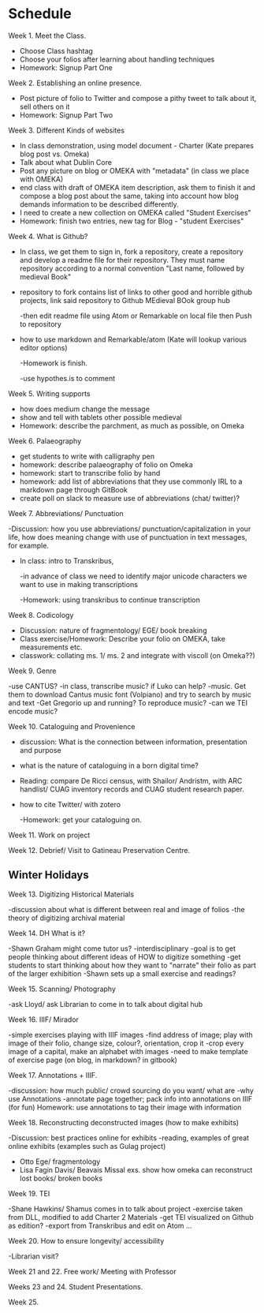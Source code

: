 # Schedule

Week 1. Meet the Class.

* Choose Class hashtag
* Choose your folios after learning about handling techniques
* Homework: Signup Part One

Week 2. Establishing an online presence.

* Post picture of folio to Twitter and compose a pithy tweet to talk about it, sell others on it
* Homework: Signup Part Two

Week 3. Different Kinds of websites

* In class demonstration, using model document - Charter \(Kate prepares blog post vs. Omeka\)
* Talk about what Dublin Core
* Post any picture on blog or OMEKA with "metadata" \(in class we place with OMEKA\)
* end class with draft of OMEKA item description, ask them to finish it and compose a blog post about the same, taking into account how blog demands information to be described differently.
* I need to create a new collection on OMEKA called "Student Exercises"
* Homework: finish two entries, new tag for Blog - "student Exercises"

Week 4. What is Github?

* In class, we get them to sign in, fork a repository, create a repository and develop a readme file for their repository. They must name repository according to a normal convention "Last name, followed by medieval Book"
* repository to fork contains list of links to other good and horrible github projects, link said repository to Github MEdieval BOok group hub

  -then edit readme file using Atom or Remarkable on local file then Push to repository

* how to use markdown and Remarkable/atom \(Kate will lookup various editor options\)

  -Homework is finish.

  -use hypothes.is to comment

Week 5. Writing supports

* how does medium change the message
* show and tell with tablets other possible medieval
* Homework: describe the parchment, as much as possible, on Omeka

Week 6. Palaeography

* get students to write with calligraphy pen
* homework: describe palaeography of folio on Omeka
* homework: start to transcribe folio by hand
* homework: add list of abbreviations that they use commonly IRL to a markdown page through GitBook
* create poll on slack to measure use of abbreviations \(chat/ twitter\)?

Week 7. Abbreviations/ Punctuation

-Discussion: how you use abbreviations/ punctuation/capitalization in your life, how does meaning change with use of punctuation in text messages, for example.

* In class: intro to Transkribus,

  -in advance of class we need to identify major unicode characters we want to use in making transcriptions

  -Homework: using transkribus to continue transcription

Week 8. Codicology

* Discussion: nature of fragmentology/ EGE/ book breaking
* Class exercise/Homework: Describe your folio on OMEKA, take measurements etc.
* classwork: collating ms. 1/ ms. 2 and integrate with viscoll \(on Omeka??\)

Week 9. Genre

-use CANTUS? -in class, transcribe music? if Luko can help? -music. Get them to download Cantus music font \(Volpiano\) and try to search by music and text -Get Gregorio up and running? To reproduce music? -can we TEI encode music?

Week 10. Cataloguing and Provenience

* discussion: What is the connection between information, presentation and purpose
* what is the nature of cataloguing in a born digital time?
* Reading: compare De Ricci census, with Shailor/ Andristm, with ARC handlist/ CUAG inventory records and CUAG student research paper.
* how to cite Twitter/ with zotero

  -Homework: get your cataloguing on.

Week 11. Work on project

Week 12. Debrief/ Visit to Gatineau Preservation Centre.

## Winter Holidays

Week 13. Digitizing Historical Materials

-discussion about what is different between real and image of folios -the theory of digitizing archival material

Week 14. DH What is it?

-Shawn Graham might come tutor us? -interdisciplinary -goal is to get people thinking about different ideas of HOW to digitize something -get students to start thinking about how they want to "narrate" their folio as part of the larger exhibition -Shawn sets up a small exercise and readings?

Week 15. Scanning/ Photography

-ask Lloyd/ ask Librarian to come in to talk about digital hub

Week 16. IIIF/ Mirador

-simple exercises playing with IIIF images -find address of image; play with image of their folio, change size, colour?, orientation, crop it -crop every image of a capital, make an alphabet with images -need to make template of exercise page \(on blog, in markdown? in gitbook\)

Week 17. Annotations + IIIF.

-discussion: how much public/ crowd sourcing do you want/ what are -why use Annotations -annotate page together; pack info into annotations on IIIF \(for fun\) Homework: use annotations to tag their image with information

Week 18. Reconstructing deconstructed images \(how to make exhibits\)

-Discussion: best practices online for exhibits -reading, examples of great online exhibits \(examples such as Gulag project\)

* Otto Ege/ fragmentology
* Lisa Fagin Davis/ Beavais Missal exs. show how omeka can reconstruct lost books/ broken books

Week 19. TEI

-Shane Hawkins/ Shamus comes in to talk about project -exercise taken from DLL, modified to add Charter 2 Materials -get TEI visualized on Github as edition? -export from Transkribus and edit on Atom ...

Week 20. How to ensure longevity/ accessibility

-Librarian visit?

Week 21 and 22. Free work/ Meeting with Professor

Weeks 23 and 24. Student Presentations.

Week 25.

